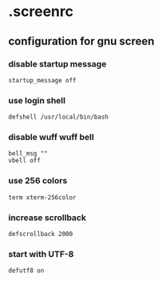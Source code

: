 # .screenrc

## configuration for gnu screen

### disable startup message

    startup_message off

### use login shell

    defshell /usr/local/bin/bash

### disable wuff wuff bell

    bell_msg ""
    vbell off

### use 256 colors

    term xterm-256color

### increase scrollback

    defscrollback 2000

### start with UTF-8

    defutf8 on
